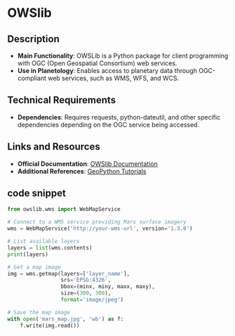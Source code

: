 # OWSlib

## Description
- **Main Functionality**: OWSLib is a Python package for client programming with OGC (Open Geospatial Consortium) web services.
- **Use in Planetology**: Enables access to planetary data through OGC-compliant web services, such as WMS, WFS, and WCS.

## Technical Requirements
- **Dependencies**: Requires requests, python-dateutil, and other specific dependencies depending on the OGC service being accessed.
  
## Links and Resources
- **Official Documentation**: [OWSlib Documentation]([https://geopandas.org/](https://owslib.readthedocs.io/))
- **Additional References**: [GeoPython Tutorials](https://github.com/geopython/geopython-workshop/tree/master/workshop)

## code snippet

```python
from owslib.wms import WebMapService

# Connect to a WMS service providing Mars surface imagery
wms = WebMapService('http://your-wms-url', version='1.3.0')

# List available layers
layers = list(wms.contents)
print(layers)

# Get a map image
img = wms.getmap(layers=['layer_name'],
                 srs='EPSG:4326',
                 bbox=(minx, miny, maxx, maxy),
                 size=(300, 300),
                 format='image/jpeg')

# Save the map image
with open('mars_map.jpg', 'wb') as f:
    f.write(img.read())

